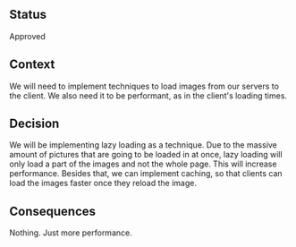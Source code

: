
## Status

Approved

## Context

We will need to implement techniques to load images from our servers to the client. We also need it to be performant, as in the client's loading times.

## Decision

We will be implementing lazy loading as a technique. Due to the massive amount of pictures that are going to be loaded in at once, lazy loading will only load a part of the images and not the whole page. This will increase performance. Besides that, we can implement caching, so that clients can load the images faster once they reload the image.

## Consequences

Nothing. Just more performance.
